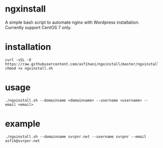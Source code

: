 # ngxinstall
A simple bash script to automate nginx with Wordpress installation. Currently support CentOS 7 only.

# installation
```
curl -sSL -O https://raw.githubusercontent.com/asfihani/ngxinstall/master/ngxinstall.sh
chmod +x ngxinstall.sh
```
# usage
`./ngxinstall.sh --domainname <domainname> --username <username> --email <email>`

# example
`./ngxinstall.sh --domainname svrpnr.net --username svrpnr --email asfik@svrpnr.net`
